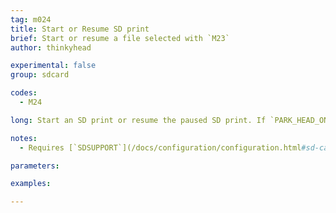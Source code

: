 ```yaml
---
tag: m024
title: Start or Resume SD print
brief: Start or resume a file selected with `M23`
author: thinkyhead

experimental: false
group: sdcard

codes:
  - M24

long: Start an SD print or resume the paused SD print. If `PARK_HEAD_ON_PAUSE` is enabled, unpark the nozzle.

notes:
  - Requires [`SDSUPPORT`](/docs/configuration/configuration.html#sd-card)

parameters:

examples:

---
```


